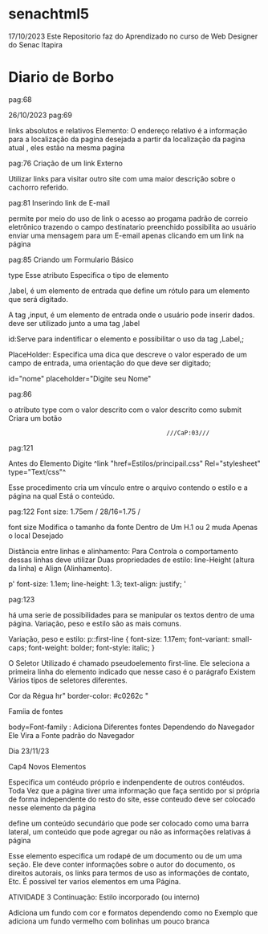 # senachtml5

17/10/2023 Este Repositorio faz do Aprendizado no curso de Web Designer do Senac Itapira
# Diario de Borbo
pag:68

26/10/2023
pag:69

links absolutos e relativos 
Elemento: <!-- Elemento<a> -->
O endereço relativo é a informação para a localização da pagina desejada a partir da localização da pagina atual , eles estão na mesma pagina

pag:76 
Criação de um link Externo 
<!-- <a href="https://pt.wikipedia.org/wiki/Lhasa_apso" target="_blank">Tenha mais informações</a> -->
Utilizar links para visitar outro site com uma maior descrição sobre o cachorro referido.

pag:81 
Inserindo link de E-mail 
<!-- <a href="emailto:atendimento@meuamigocaopetshop.com">atendimento@meuamigocaopetshop.com</a>- (0xx) 88888-8888 -->
permite por meio do uso de link o acesso ao progama padrão de correio eletrônico trazendo o campo destinatario preenchido possibilita ao usuário enviar uma mensagem para um E-email apenas clicando em um link na página 

pag:85
Criando um Formulario Básico 
<!-- <form>

<p><label for="Nome:">Nome</label> <input type="text" name="nome"></p>

</form> -->

type Esse atributo Especifica o tipo de elemento

,label, é um elemento de entrada que define um rótulo para um elemento que será digitado.

A tag ,input, é um elemento de entrada onde o usuário pode inserir dados. deve ser utilizado junto a uma tag ,label

id:Serve para indentificar o elemento e possibilitar o uso da tag ,Label,;

PlaceHolder: Especifica uma dica que descreve o valor esperado de um campo de entrada, uma orientação do que deve ser digitado;

id="nome" placeholder="Digite seu Nome"

pag:86
<!-- <input type="submit" value="Enviar"> -->

o atributo type com o valor descrito com o valor descrito como submit Criara um botão
                                                 
                                                ///CaP:03///
pag:121 

 Antes do Elemento <!-- </head> -->
Digite ^link "href=Estilos/principail.css"  Rel="stylesheet" type="Text/css"^

Esse procedimento cria um vínculo entre o arquivo contendo o estilo e a página na qual Está o conteúdo.

pag:122 
Font size: 1.75em / 28/16=1.75 /

font size Modifica o tamanho da fonte Dentro de Um H.1 ou 2 muda Apenas o local Desejado 

Distância entre linhas e alinhamento: Para Controla o comportamento dessas linhas deve utilizar Duas propriedades de estilo: line-Height (altura da linha) e Align (Alinhamento).

p' 
 font-size: 1.1em;
 line-height: 1.3;
 text-align: justify;
 '

 pag:123

há uma serie de possibilidades para se manipular os textos dentro de uma página.
Variação, peso e estilo são as mais comuns.

 Variação, peso e estilo: 
 p::first-line {
    font-size: 1.17em;
    font-variant: small-caps;
    font-weight: bolder;
    font-style: italic;
}

O Seletor Utilizado é chamado pseudoelemento first-line. Ele seleciona a primeira linha do elemento indicado que nesse caso é o parágrafo Existem Vários tipos de seletores diferentes.

Cor da Régua 
hr"
border-color: #c0262c "

Famíia de fontes

body=Font-family : Adiciona Diferentes fontes Dependendo do Navegador Ele Vira a Fonte padrão do Navegador

Dia 23/11/23

Cap4 Novos Elementos 

<!-- <Article> -->
Especifica um contéudo próprio e indenpendente de outros contéudos. Toda Vez que a página tiver uma informaçâo que  faça sentido por si própria de forma independente do resto do site, esse conteudo deve ser colocado nesse elemento da página 

<!-- <aside> -->
define um conteúdo secundário que pode ser colocado como uma barra lateral, um conteúdo que pode agregar ou não as informações relativas á página 

<!-- footer -->
Esse elemento especifica um rodapé de um documento ou de um uma seçâo. Ele deve conter informaçôes sobre o autor do documento, os direitos autorais, os links para termos de uso as informações de contato, Etc. É possivel ter varios elementos <!-- <footer> --> em uma Página.

ATIVIDADE 3 Continuação: Estilo incorporado (ou interno)

 Adiciona um fundo com cor e formatos dependendo como no Exemplo que adiciona um fundo  vermelho com bolinhas um pouco branca
<!-- <title>Meu amigo cão - Petshop</title>
<style>
    h2{
        background-color: #c0262c;
        background-image: url(multimidia/back-bolinha.gif);
        background-repeat: repeat;
        background-position: center center;
        color: #FFFFFF;
    }
</style> -->


